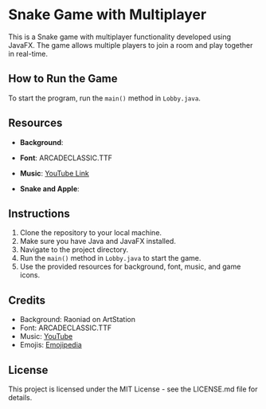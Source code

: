 # Snake Game with Multiplayer

This is a Snake game with multiplayer functionality developed using JavaFX. The game allows multiple players to join a room and play together in real-time.

## How to Run the Game

To start the program, run the `main()` method in `Lobby.java`.

## Resources

- **Background**:
    
- **Font**: ARCADECLASSIC.TTF
- **Music**: [YouTube Link](https://www.youtube.com/watch?v=G4qshdFNxJQ)
- **Snake and Apple**:
    

## Instructions

1. Clone the repository to your local machine.
2. Make sure you have Java and JavaFX installed.
3. Navigate to the project directory.
4. Run the `main()` method in `Lobby.java` to start the game.
5. Use the provided resources for background, font, music, and game icons.

## Credits

- Background: Raoniad on ArtStation
- Font: ARCADECLASSIC.TTF
- Music: [YouTube](https://www.youtube.com/watch?v=G4qshdFNxJQ)
- Emojis: [Emojipedia](https://emojipedia.org/)

## License

This project is licensed under the MIT License - see the LICENSE.md file for details.

